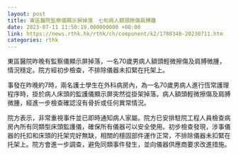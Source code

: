 ```yaml
---
layout: post
title: 東區醫院監察儀顯示屏掉落　七旬病人額頭擦傷肩膊腫
date: 2023-07-11 11:50:19.000000000 +08:00
link: https://news.rthk.hk/rthk/ch/component/k2/1708348-20230711.htm
categories: rthk
---
```


東區醫院昨晚有監察儀顯示屏掉落，一名70歲男病人額頭輕微擦傷及肩膊微腫，情況穩定。院方經初步檢查，不排除儀器未扣緊在托架上。

事發在昨晚約7時，兩名護士學生在外科病房內，為一名70歲男病人進行恆常護理程序時，掛於病人床頭的監護儀顯示屏突然從掛架掉落。病人額頭輕微擦傷及肩膊微腫，經進一步檢查確認沒有骨折或任何異常情況。

院方表示，非常重視事件並已即時通知病人家屬。院方已安排駐院工程人員檢查病房內所有同類型床頭監護儀，確保所有儀器可以安全使用。初步檢查發現，涉事儀器的托扣和床頭的托架完好無缺，相關的穩固部件運作正常，不排除儀器未扣緊在托架上。院方會進一步調查，避免同類事件發生，並向儀器供應商要求改進措施。
　　
